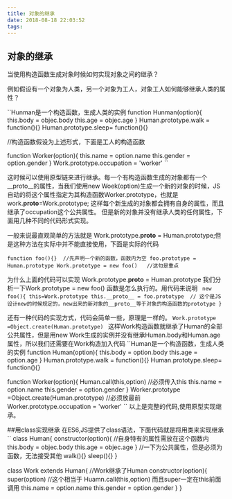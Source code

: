 ```yaml
---
title: 对象的继承
date: 2018-08-18 22:03:52
tags:
---
```



## 对象的继承

当使用构造函数生成对象时候如何实现对象之间的继承？

例如假设有一个对象为人类，另一个对象为工人，对象工人如何能够继承人类的属性？

``Hunman是一个构造函数，生成人类的实例
  function Hunman(option){
    this.body = objec.body
    this.age = objec.age
  }
  Human.prototype.walk = function(){<!-- ... -->}
  Human.prototype.sleep= function(){<!-- ... -->}

//构造函数假设为上述形式，下面是工人的构造函数

function Worker(option){
  this.name = option.name
  this.gender = option.gender
}
 Work.prototype.occupation = 'worker'
 ``

这时候可以使用原型链来进行继承。每一个有构造函数生成的对象都有一个__proto__的属性，当我们使用new Woek(option)生成一个新的对象的时候，JS自动的将这个属性指定为其构造函数Worker.prototype，也就是work.__proto__=Work.prototype; 这样每个新生成的对象都会拥有自身的属性，而且继承了occupation这个公共属性。
但是新的对象并没有继承人类的任何属性，下面用几种不同的代码形式实现。

一般来说最直观简单的方法就是 Work.prototype.__proto__ = Human.prototype;但是这种方法在实际中并不能直接使用，下面是实际的代码

`` function foo(){}  //先声明一个新的函数，函数内为空
   foo.prototype = Human.prototype
   Work.prototype = new foo()   //这句是重点
``

为什么上面的代码可以实现 Work.prototype.__proto__ = Human.prototype 
我们分析一下Work.prototype = new foo() 函数是怎么执行的。用代码来说明
`` new foo(){
    this=Work.prototype
    this.__proto__ = foo.prototype  // 这个是JS设计new的时候规定的，new出来的新对象的__proto__等于对象的构造函数的prototype
}``

还有一种代码的实现方式，代码会简单一些，原理是一样的。
``Work.prototype =Object.create(Human.prototype)
``
这样Work构造函数就继承了Human的全部公共属性，但是用new Work生成的实例并没有继承Human.body和Human.age属性，所以我们还需要在Work构造加入代码
``Human是一个构造函数，生成人类的实例
  function Human(option){
    this.body = option.body
    this.age = option.age
  }
  Human.prototype.walk = function(){<!-- ... -->}
  Human.prototype.sleep= function(){<!-- ... -->}
  
  function Worker(option){
  Human.call(this,option)  //必须传入this
  this.name = option.name
  this.gender = option.gender
}
 Worker.prototype =Object.create(Human.prototype)  //必须放最前
 Worker.prototype.occupation = 'worker'
``
以上是完整的代码,使用原型实现继承。

##用class实现继承
在ES6,JS提供了class语法，下面代码就是将用类来实现继承
``
  class Human{
    constructor(option){ //自身特有的属性需放在这个函数内
      this.body = objec.body
      this.age = objec.age
    }
    //一下为公共属性，但是必须为函数，无法接受其他
    walk(){<!-- ... -->}
    sleep(){<!-- ... -->}
  }

  class Work extends Human{     //Work继承了Human
    constructor(option){
      super(option)     //这个相当于 Huamn.call(this,option) 而且super一定在this前面调用
      this.name = option.name
      this.gender = option.gender
    }
  }








 
  